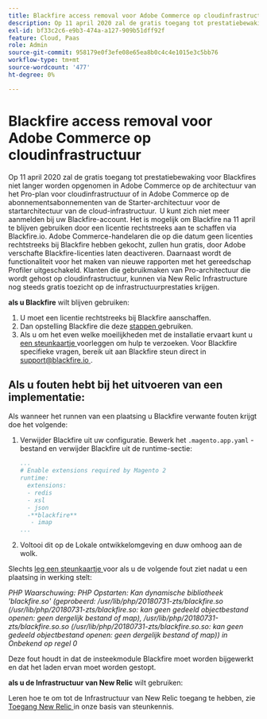 ```yaml
---
title: Blackfire access removal voor Adobe Commerce op cloudinfrastructuur
description: Op 11 april 2020 zal de gratis toegang tot prestatiebewaking voor Blackfires niet langer worden opgenomen in Adobe Commerce op de architectuur van het Pro-plan voor cloudinfrastructuur of in Adobe Commerce op de abonnementsabonnementen van de Starter-architectuur voor de startarchitectuur van de cloud-infrastructuur.  U kunt zich niet meer aanmelden bij uw Blackfire-account. Het is mogelijk om Blackfire na 11 april te blijven gebruiken door een licentie rechtstreeks aan te schaffen via Blackfire.io. Adobe Commerce-handelaren die op die datum geen licenties rechtstreeks bij Blackfire hebben gekocht, zullen hun gratis, door Adobe verschafte Blackfire-licenties laten deactiveren. Daarnaast wordt de functionaliteit voor het maken van nieuwe rapporten met het gereedschap Profiler uitgeschakeld. Klanten die gebruikmaken van Pro-architectuur die wordt gehost op cloudinfrastructuur, kunnen via New Relic Infrastructure nog steeds gratis toezicht op de infrastructuurprestaties krijgen.
exl-id: bf33c2c6-e9b3-474a-a127-909b51dff92f
feature: Cloud, Paas
role: Admin
source-git-commit: 958179e0f3efe08e65ea8b0c4c4e1015e3c5bb76
workflow-type: tm+mt
source-wordcount: '477'
ht-degree: 0%

---
```


# Blackfire access removal voor Adobe Commerce op cloudinfrastructuur

Op 11 april 2020 zal de gratis toegang tot prestatiebewaking voor Blackfires niet langer worden opgenomen in Adobe Commerce op de architectuur van het Pro-plan voor cloudinfrastructuur of in Adobe Commerce op de abonnementsabonnementen van de Starter-architectuur voor de startarchitectuur van de cloud-infrastructuur.  U kunt zich niet meer aanmelden bij uw Blackfire-account. Het is mogelijk om Blackfire na 11 april te blijven gebruiken door een licentie rechtstreeks aan te schaffen via Blackfire.io. Adobe Commerce-handelaren die op die datum geen licenties rechtstreeks bij Blackfire hebben gekocht, zullen hun gratis, door Adobe verschafte Blackfire-licenties laten deactiveren. Daarnaast wordt de functionaliteit voor het maken van nieuwe rapporten met het gereedschap Profiler uitgeschakeld. Klanten die gebruikmaken van Pro-architectuur die wordt gehost op cloudinfrastructuur, kunnen via New Relic Infrastructure nog steeds gratis toezicht op de infrastructuurprestaties krijgen.

**als u Blackfire** wilt blijven gebruiken:

1. U moet een licentie rechtstreeks bij Blackfire aanschaffen.
1. Dan opstelling Blackfire die deze [ stappen ](https://blackfire.io/docs/integrations/paas/magentocloud) gebruiken.
1. Als u om het even welke moeilijkheden met de installatie ervaart kunt u [ een steunkaartje ](/help/help-center-guide/help-center/magento-help-center-user-guide.md#submit-ticket) voorleggen om hulp te verzoeken. Voor Blackfire specifieke vragen, bereik uit aan Blackfire steun direct in [ support@blackfire.io ](mailto:support@blackfire.io).

## Als u fouten hebt bij het uitvoeren van een implementatie:

Als wanneer het runnen van een plaatsing u Blackfire verwante fouten krijgt doe het volgende:

1. Verwijder Blackfire uit uw configuratie. Bewerk het `.magento.app.yaml` -bestand en verwijder Blackfire uit de runtime-sectie:

   ```YAML
   ...
   # Enable extensions required by Magento 2
   runtime:
     extensions:
     - redis
     - xsl
     - json
     -**blackfire**
      - imap
   ...
   ```

1. Voltooi dit op de Lokale ontwikkelomgeving en duw omhoog aan de wolk.

Slechts [ leg een steunkaartje ](/help/help-center-guide/help-center/magento-help-center-user-guide.md#submit-ticket) voor als u de volgende fout ziet nadat u een plaatsing in werking stelt:

*PHP Waarschuwing: PHP Opstarten: Kan dynamische bibliotheek &#39;blackfire.so&#39; (geprobeerd: /usr/lib/php/20180731-zts/blackfire.so (/usr/lib/php/20180731-zts/blackfire.so: kan geen gedeeld objectbestand openen: geen dergelijk bestand of map), /usr/lib/php/20180731-zts/blackfire.so.so (/usr/lib/php/20180731-zts/blackfire.so.so: kan geen gedeeld objectbestand openen: geen dergelijk bestand of map)) in Onbekend op regel 0*

Deze fout houdt in dat de insteekmodule Blackfire moet worden bijgewerkt en dat het laden ervan moet worden gestopt.

**als u de Infrastructuur van New Relic** wilt gebruiken:

Leren hoe te om tot de Infrastructuur van New Relic toegang te hebben, zie [ Toegang New Relic ](https://experienceleague.adobe.com/docs/commerce-knowledge-base/kb/faq/access-new-relic-services.html) in onze basis van steunkennis.
